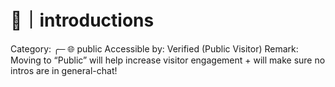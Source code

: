 # 👋｜introductions

Category: ╭─ 🌐 public
Accessible by: Verified (Public Visitor)
Remark: Moving to “Public” will help increase visitor engagement + will make sure no intros are in general-chat!